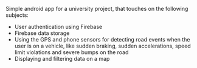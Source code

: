 Simple android app for a university project, that touches on the following subjects:
  - User authentication using Firebase
  - Firebase data storage
  - Using the GPS and phone sensors for detecting road events when the user is on a vehicle, like sudden braking, sudden accelerations, speed limit violations and severe bumps on the road
  - Displaying and filtering data on a map
